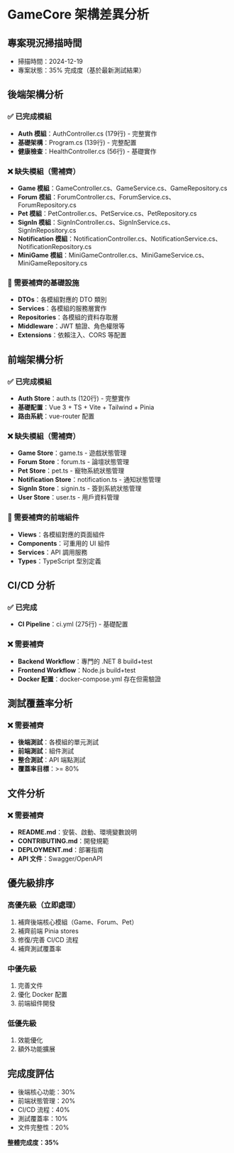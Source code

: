 # GameCore 架構差異分析

## 專案現況掃描時間
- 掃描時間：2024-12-19
- 專案狀態：35% 完成度（基於最新測試結果）

## 後端架構分析

### ✅ 已完成模組
- **Auth 模組**：AuthController.cs (179行) - 完整實作
- **基礎架構**：Program.cs (139行) - 完整配置
- **健康檢查**：HealthController.cs (56行) - 基礎實作

### ❌ 缺失模組（需補齊）
- **Game 模組**：GameController.cs、GameService.cs、GameRepository.cs
- **Forum 模組**：ForumController.cs、ForumService.cs、ForumRepository.cs  
- **Pet 模組**：PetController.cs、PetService.cs、PetRepository.cs
- **SignIn 模組**：SignInController.cs、SignInService.cs、SignInRepository.cs
- **Notification 模組**：NotificationController.cs、NotificationService.cs、NotificationRepository.cs
- **MiniGame 模組**：MiniGameController.cs、MiniGameService.cs、MiniGameRepository.cs

### 🔧 需要補齊的基礎設施
- **DTOs**：各模組對應的 DTO 類別
- **Services**：各模組的服務層實作
- **Repositories**：各模組的資料存取層
- **Middleware**：JWT 驗證、角色權限等
- **Extensions**：依賴注入、CORS 等配置

## 前端架構分析

### ✅ 已完成模組
- **Auth Store**：auth.ts (120行) - 完整實作
- **基礎配置**：Vue 3 + TS + Vite + Tailwind + Pinia
- **路由系統**：vue-router 配置

### ❌ 缺失模組（需補齊）
- **Game Store**：game.ts - 遊戲狀態管理
- **Forum Store**：forum.ts - 論壇狀態管理
- **Pet Store**：pet.ts - 寵物系統狀態管理
- **Notification Store**：notification.ts - 通知狀態管理
- **SignIn Store**：signin.ts - 簽到系統狀態管理
- **User Store**：user.ts - 用戶資料管理

### 🔧 需要補齊的前端組件
- **Views**：各模組對應的頁面組件
- **Components**：可重用的 UI 組件
- **Services**：API 調用服務
- **Types**：TypeScript 型別定義

## CI/CD 分析

### ✅ 已完成
- **CI Pipeline**：ci.yml (275行) - 基礎配置

### ❌ 需要補齊
- **Backend Workflow**：專門的 .NET 8 build+test
- **Frontend Workflow**：Node.js build+test
- **Docker 配置**：docker-compose.yml 存在但需驗證

## 測試覆蓋率分析

### ❌ 需要補齊
- **後端測試**：各模組的單元測試
- **前端測試**：組件測試
- **整合測試**：API 端點測試
- **覆蓋率目標**：>= 80%

## 文件分析

### ❌ 需要補齊
- **README.md**：安裝、啟動、環境變數說明
- **CONTRIBUTING.md**：開發規範
- **DEPLOYMENT.md**：部署指南
- **API 文件**：Swagger/OpenAPI

## 優先級排序

### 高優先級（立即處理）
1. 補齊後端核心模組（Game、Forum、Pet）
2. 補齊前端 Pinia stores
3. 修復/完善 CI/CD 流程
4. 補齊測試覆蓋率

### 中優先級
1. 完善文件
2. 優化 Docker 配置
3. 前端組件開發

### 低優先級
1. 效能優化
2. 額外功能擴展

## 完成度評估
- 後端核心功能：30%
- 前端狀態管理：20%
- CI/CD 流程：40%
- 測試覆蓋率：10%
- 文件完整性：20%

**整體完成度：35%**